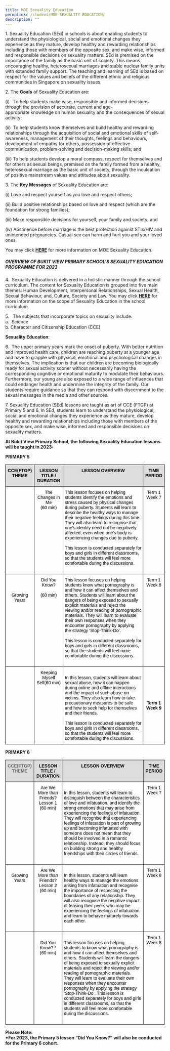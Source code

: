 ```yaml
---
title: MOE Sexuality Education
permalink: /student/MOE-SEXUALITY-EDUCATION/
description: ""
---
```

1. Sexuality Education (SEd) in schools is about enabling students to understand the physiological, social and emotional changes they experience as they mature, develop healthy and rewarding relationships including those with members of the opposite sex, and make wise, informed and responsible decisions on sexuality matters. SEd is premised on the importance of the family as the basic unit of society. This means encouraging healthy, heterosexual marriages and stable nuclear family units with extended family support. The teaching and learning of SEd is based on respect for the values and beliefs of the different ethnic and religious communities in Singapore on sexuality issues.

  

2\. The **Goals** of Sexuality Education are:

(i)   To help students make wise, responsible and informed decisions through the provision of accurate, current and age-appropriate knowledge on human sexuality and the consequences of sexual activity;

  

(ii)  To help students know themselves and build healthy and rewarding relationships through the acquisition of social and emotional skills of self-awareness, management of their thoughts, feelings and behaviours, development of empathy for others, possession of effective communication, problem-solving and decision-making skills; and

  

(iii) To help students develop a moral compass, respect for themselves and for others as sexual beings, premised on the family formed from a healthy, heterosexual marriage as the basic unit of society, through the inculcation of positive mainstream values and attitudes about sexuality.

  

3\. The **Key Messages** of Sexuality Education are:

(i) Love and respect yourself as you love and respect others;

  

(ii) Build positive relationships based on love and respect (which are the foundation for strong families);

  

(iii) Make responsible decisions for yourself, your family and society; and

  

(iv) Abstinence before marriage is the best protection against STIs/HIV and unintended pregnancies. Casual sex can harm and hurt you and your loved ones.

  

You may click **[HERE](https://go.gov.sg/moe-sexuality-education)** for more information on MOE Sexuality Education.

  

##### **OVERVIEW OF BUKIT VIEW PRIMARY SCHOOL’S SEXUALITY EDUCATION PROGRAMME FOR 2023**

  
4\.  Sexuality Education is delivered in a holistic manner through the school curriculum. The content for Sexuality Education is grouped into five main themes: Human Development, Interpersonal Relationships, Sexual Health, Sexual Behaviour, and, Culture, Society and Law. You may click **[HERE](https://go.gov.sg/moe-sexuality-education-scope)** for more information on the scope of Sexuality Education in the school curriculum.

  

5\.   The subjects that incorporate topics on sexuality include:  
a.  Science  
b. Character and Citizenship Education (CCE)

  

**Sexuality Education**: 

  

6\.  The upper primary years mark the onset of puberty. With better nutrition and improved health care, children are reaching puberty at a younger age and have to grapple with physical, emotional and psychological changes in themselves. The implication is that our children are becoming biologically ready for sexual activity sooner without necessarily having the corresponding cognitive or emotional maturity to modulate their behaviours. Furthermore, our young are also exposed to a wide range of influences that could endanger health and undermine the integrity of the family. Our students require guidance so that they can respond with discernment to the sexual messages in the media and other sources. 

  

7\. Sexuality Education (SEd) lessons are taught as art of CCE (FTGP) at Primary 5 and 6. In SEd, students learn to understand the physiological, social and emotional changes they experience as they mature, develop healthy and rewarding relationships including those with members of the opposite sex, and make wise, informed and responsible decisions on sexuality matters. 

  

**At Bukit View Primary School, the following Sexuality Education lessons will be taught in 2023:** 

  

**PRIMARY 5**

<style type="text/css">
.tg  {border-collapse:collapse;border-spacing:0;}
.tg td{border-color:black;border-style:solid;border-width:1px;font-family:Arial, sans-serif;font-size:14px;
  overflow:hidden;padding:10px 5px;word-break:normal;}
.tg th{border-color:black;border-style:solid;border-width:1px;font-family:Arial, sans-serif;font-size:14px;
  font-weight:normal;overflow:hidden;padding:10px 5px;word-break:normal;}
.tg .tg-ex7b{background-color:#DDD;color:#000000;font-weight:bold;text-align:center;vertical-align:top}
.tg .tg-bos2{background-color:rgba(255, 255, 255, 0.6);color:#000000;text-align:left;vertical-align:top}
.tg .tg-4yuc{background-color:rgba(255, 255, 255, 0.6);color:#000000;text-align:center;vertical-align:top}
.tg .tg-k1ud{background-color:rgba(255, 255, 255, 0.6);color:#000000;font-weight:bold;text-align:center;vertical-align:middle}
</style>
<table class="tg">
<thead>
  <tr>
    <th class="tg-ex7b">CCE(FTGP) THEME<br><br></th>
    <th class="tg-ex7b">LESSON TITLE / DURATION</th>
    <th class="tg-ex7b">LESSON OVERVIEW</th>
    <th class="tg-ex7b">TIME PERIOD</th>
  </tr>
</thead>
<tbody>
  <tr>
    <td class="tg-4yuc"><br></td>
    <td class="tg-4yuc">The Changes in Me<br>(60 min)</td>
    <td class="tg-bos2"><span style="font-weight:normal">This lesson focuses on helping students identify the emotions and stress caused by physical changes during puberty. Students will learn to describe the healthy ways to manage their negative feelings during this time. They will also learn to recognise that one’s identity need not be negatively affected, even when one’s body is experiencing changes due to puberty.</span><br><br><span style="font-weight:normal">This lesson is conducted separately for boys and girls in different classrooms, so that the students will feel more comfortable during the discussions.</span><br><br></td>
    <td class="tg-4yuc">Term 1 Week 7</td>
  </tr>
  <tr>
    <td class="tg-4yuc"><br><br><br><span style="font-weight:normal">Growing Years</span><br><br><br><br><br> </td>
    <td class="tg-4yuc"><span style="font-weight:normal">Did You Know?</span><br><br>(60 min)</td>
    <td class="tg-bos2"><span style="font-weight:normal">This lesson focuses on helping students know what pornography is and how it can affect themselves and others. Students will learn about the dangers of being exposed to sexually explicit materials and reject the viewing and/or reading of pornographic materials. They will learn to evaluate their own responses when they encounter pornography by applying the strategy ‘</span><span style="background-color:initial">Stop-Think-Do’.</span><br><br><span style="font-weight:normal">This lesson is conducted separately for boys and girls in different classrooms, so that the students will feel more comfortable during the discussions.</span> <br><br></td>
    <td class="tg-4yuc"> Term 1 Week 8</td>
  </tr>
  <tr>
    <td class="tg-k1ud"> </td>
    <td class="tg-4yuc">Keeping Myself Self<span style="font-weight:normal;background-color:initial">(60 min) </span> </td>
    <td class="tg-bos2"><br><span style="font-weight:400">In this lesson, students will learn about sexual abuse, how it can happen during online and offline interactions and the impact of such abuse on victims. They also learn how to take precautionary measures to be safe and how to seek help for themselves and their friends.</span><br><br><span style="background-color:initial">This lesson is conducted separately for boys and girls in different classrooms, so that the students will feel more comfortable during the discussions. </span><br><span style="font-weight:bold;background-color:initial"> </span></td>
    <td class="tg-k1ud">  Term 1 Week 9</td>
  </tr>
</tbody>
</table>

**PRIMARY 6**

<style type="text/css">
.tg  {border-collapse:collapse;border-spacing:0;}
.tg td{border-color:black;border-style:solid;border-width:1px;font-family:Arial, sans-serif;font-size:14px;
  overflow:hidden;padding:10px 5px;word-break:normal;}
.tg th{border-color:black;border-style:solid;border-width:1px;font-family:Arial, sans-serif;font-size:14px;
  font-weight:normal;overflow:hidden;padding:10px 5px;word-break:normal;}
.tg .tg-ex7b{background-color:#DDD;color:#000000;font-weight:bold;text-align:center;vertical-align:top}
.tg .tg-a4yv{background-color:#DDD;color:#666;font-weight:bold;text-align:center;vertical-align:top}
.tg .tg-bos2{background-color:rgba(255, 255, 255, 0.6);color:#000000;text-align:left;vertical-align:top}
.tg .tg-4yuc{background-color:rgba(255, 255, 255, 0.6);color:#000000;text-align:center;vertical-align:top}
.tg .tg-k1ud{background-color:rgba(255, 255, 255, 0.6);color:#000000;font-weight:bold;text-align:center;vertical-align:middle}
</style>
<table class="tg">
<thead>
  <tr>
    <th class="tg-a4yv">CCE(FTGP) THEME<br><br></th>
    <th class="tg-ex7b">LESSON TITLE / DURATION</th>
    <th class="tg-ex7b">LESSON OVERVIEW</th>
    <th class="tg-ex7b">TIME PERIOD</th>
  </tr>
</thead>
<tbody>
  <tr>
    <td class="tg-4yuc"><br></td>
    <td class="tg-4yuc">Are We More than Friends?<br>Lesson 1<br>(60 min)</td>
    <td class="tg-bos2"><br><span style="font-weight:normal">In this lesson, students will learn to distinguish between the characteristics of love and infatuation, and identify the strong emotions that may arise from experiencing the feelings of infatuation. They will recognise that experiencing feelings of infatuation is part of growing up and becoming infatuated with someone does not mean that they should be involved in a romantic relationship. Instead, they should focus on building strong and healthy friendships with their circles of friends.</span><br><br></td>
    <td class="tg-4yuc"><span style="font-weight:normal">Term 1 Week 7</span></td>
  </tr>
  <tr>
    <td class="tg-4yuc"><br><span style="font-weight:normal">Growing Years</span><br><br><br><br><span style="font-weight:normal"> </span></td>
    <td class="tg-4yuc"><span style="font-weight:normal">Are We More than Friends?</span><br><span style="font-weight:normal">Lesson 2</span><br><span style="font-weight:normal">(60 min)</span><br></td>
    <td class="tg-bos2"><br>In this lesson, students will learn healthy ways to manage the emotions arising from infatuation and recognise the importance of respecting the boundaries of any relationship. They will also recognise the negative impact of teasing their peers who may be experiencing the feelings of infatuation and learn to behave maturely towards each other.<br><br></td>
    <td class="tg-4yuc"> Term 1 Week 8</td>
  </tr>
  <tr>
    <td class="tg-k1ud"> </td>
    <td class="tg-4yuc"><br><span style="font-weight:normal">Did You Know? *</span><br><span style="font-weight:normal">(60 min)</span><br><br><span style="font-weight:normal"> </span></td>
    <td class="tg-bos2"><br><span style="font-weight:normal">This lesson focuses on helping students to know what pornography is and how it can affect themselves and others. Students will learn the dangers of being exposed to sexually explicit materials and reject the viewing and/or reading of pornographic materials. They will learn to evaluate their own responses when they encounter pornography by applying the strategy ‘Stop-Think-Do’.   This lesson is conducted separately for boys and girls in different classrooms, so that the students will feel more comfortable during the discussions. </span><br><br></td>
    <td class="tg-4yuc"><span style="font-weight:normal">  Term 1 Week 8</span></td>
  </tr>
</tbody>
</table>

**Please Note:**   
**\*For 2023, the Primary 5 lesson “Did You Know?” will also be conducted for the Primary 6 cohort.**